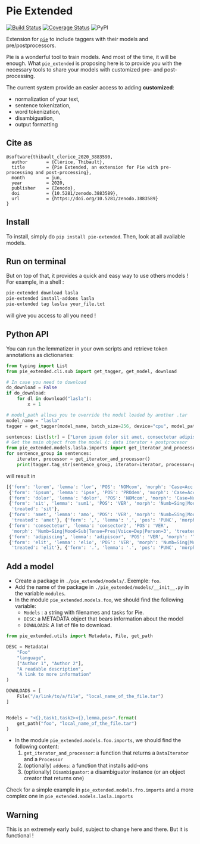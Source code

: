 # Pie Extended

[![Build Status](https://travis-ci.org/hipster-philology/nlp-pie-taggers.svg?branch=master)](https://travis-ci.org/hipster-philology/nlp-pie-taggers)
[![Coverage Status](https://coveralls.io/repos/github/hipster-philology/nlp-pie-taggers/badge.svg?branch=master)](https://coveralls.io/github/hipster-philology/nlp-pie-taggers?branch=master)
![PyPI](https://img.shields.io/pypi/v/pie-extended?style=flat-square)

Extension for [`pie`](https://github.com/emanjavacas/pie) to include taggers with their models and pre/postprocessors.

Pie is a wonderful tool to train models. And most of the time, it will be enough. What `pie_extended` is proposing here 
is to provide you with the necessary tools to share your models with customized pre- and post-processing.

The current system provide an easier access to adding **customized**:
- normalization of your text,
- sentence tokenization,
- word tokenization,
- disambiguation,
- output formatting

## Cite as

```
@software{thibault_clerice_2020_3883590,
  author       = {Clérice, Thibault},
  title        = {Pie Extended, an extension for Pie with pre-processing and post-processing},
  month        = jun,
  year         = 2020,
  publisher    = {Zenodo},
  doi          = {10.5281/zenodo.3883589},
  url          = {https://doi.org/10.5281/zenodo.3883589}
}
```

## Install

To install, simply do `pip install pie-extended`. Then, look at all available models.

## Run on terminal

But on top of that, it provides a quick and easy way to use others models ! For example, in a shell :

```bash
pie-extended download lasla
pie-extended install-addons lasla
pie-extended tag laslsa your_file.txt
```

will give you access to all you need !

## Python API

You can run the lemmatizer in your own scripts and retrieve token annotations as dictionaries:

```python
from typing import List
from pie_extended.cli.sub import get_tagger, get_model, download

# In case you need to download
do_download = False
if do_download:
    for dl in download("lasla"):
        x = 1

# model_path allows you to override the model loaded by another .tar
model_name = "lasla"
tagger = get_tagger(model_name, batch_size=256, device="cpu", model_path=None)

sentences: List[str] = ["Lorem ipsum dolor sit amet, consectetur adipiscing elit. "]
# Get the main object from the model (: data iterator + postprocesor
from pie_extended.models.lasla.imports import get_iterator_and_processor
for sentence_group in sentences:
    iterator, processor = get_iterator_and_processor()
    print(tagger.tag_str(sentence_group, iterator=iterator, processor=processor) )
```

will result in

```python
[{'form': 'lorem', 'lemma': 'lor', 'POS': 'NOMcom', 'morph': 'Case=Acc|Numb=Sing', 'treated': 'lorem'},
 {'form': 'ipsum', 'lemma': 'ipse', 'POS': 'PROdem', 'morph': 'Case=Acc|Numb=Sing', 'treated': 'ipsum'},
 {'form': 'dolor', 'lemma': 'dolor', 'POS': 'NOMcom', 'morph': 'Case=Nom|Numb=Sing', 'treated': 'dolor'},
 {'form': 'sit', 'lemma': 'sum1', 'POS': 'VER', 'morph': 'Numb=Sing|Mood=Sub|Tense=Pres|Voice=Act|Person=3',
  'treated': 'sit'},
 {'form': 'amet', 'lemma': 'amo', 'POS': 'VER', 'morph': 'Numb=Sing|Mood=Sub|Tense=Pres|Voice=Act|Person=3',
  'treated': 'amet'}, {'form': ',', 'lemma': ',', 'pos': 'PUNC', 'morph': 'MORPH=empty', 'treated': ','},
 {'form': 'consectetur', 'lemma': 'consector2', 'POS': 'VER',
  'morph': 'Numb=Sing|Mood=Sub|Tense=Pres|Voice=Dep|Person=3', 'treated': 'consectetur'},
 {'form': 'adipiscing', 'lemma': 'adipiscor', 'POS': 'VER', 'morph': 'Tense=Pres|Voice=Dep', 'treated': 'adipiscing'},
 {'form': 'elit', 'lemma': 'elio', 'POS': 'VER', 'morph': 'Numb=Sing|Mood=Ind|Tense=Pres|Voice=Act|Person=3',
  'treated': 'elit'}, {'form': '.', 'lemma': '.', 'pos': 'PUNC', 'morph': 'MORPH=empty', 'treated': '.'}]
```

## Add a model

- Create a package in `./pie_extended/models/`. Exemple: `foo`.
- Add the name of the package in `./pie_extended/models/__init__.py` in the variable `modules`.
- In the module `pie_extended.models.foo`, we should find the following variable:
    - `Models` : a string with filenames and tasks for Pie.
    - `DESC`: a METADATA object that bears information about the model
    - `DOWNLOADS`: A list of file to download.
    
```python
from pie_extended.utils import Metadata, File, get_path

DESC = Metadata(
    "Foo"
    "language",
    ["Author 1", "Author 2"],
    "A readable description",
    "A link to more information"
)

DOWNLOADS = [
    File("/a/link/to/a/file", "local_name_of_the_file.tar")
]


Models = "<{},task1,task2><{},lemma,pos>".format(
    get_path("foo", "local_name_of_the_file.tar")
)

```
- In the module `pie_extended.models.foo.imports`, we should find the following content:
    1. `get_iterator_and_processor`: a function that returns a `DataIterator` and a `Processor` 
    2. (optionally) `addons`: a function that installs add-ons
    3. (optionally) `Disambiguator`: a disambiguator instance (or an object creator that returns one)

Check for a simple example in `pie_extended.models.fro.imports` and a more complex one 
in `pie_extended.models.lasla.imports`

## Warning

This is an extremely early build, subject to change here and there. But it is functional !

